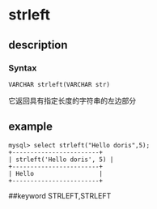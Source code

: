 # strleft
## description
### Syntax

`VARCHAR strleft(VARCHAR str)`


它返回具有指定长度的字符串的左边部分

## example

```
mysql> select strleft("Hello doris",5);
+------------------------+
| strleft('Hello doris', 5) |
+------------------------+
| Hello                  |
+------------------------+
```
##keyword
STRLEFT,STRLEFT

